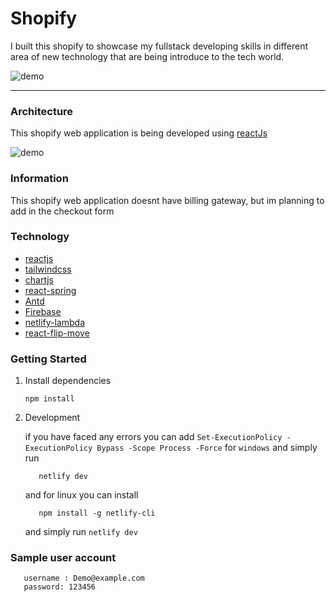 # Shopify

I built this shopify to showcase my fullstack developing skills in different area of new technology that are
being introduce to the tech world.

![demo](https://github.com/zneret03/ecommerce/blob/master/src/static/dashboard.png)

---

### Architecture

This shopify web application is being developed using [reactJs](https://reactjs.org/)

![demo](https://github.com/zneret03/ecommerce/blob/master/src/static/architecture.png)

### Information

This shopify web application doesnt have billing gateway, but im planning to add in the checkout form

### Technology

- [reactjs](https://reactjs.org/)
- [tailwindcss](https://tailwindcss.com/)
- [chartjs](https://www.chartjs.org/)
- [react-spring](https://www.react-spring.io/)
- [Antd](https://ant.design/)
- [Firebase](https://firebase.google.com/)
- [netlify-lambda](https://www.netlify.com/products/functions/)
- [react-flip-move](https://github.com/joshwcomeau/react-flip-move)

### Getting Started

1. Install dependencies

   ```
   npm install
   ```

2. Development

   if you have faced any errors you can add `Set-ExecutionPolicy -ExecutionPolicy Bypass -Scope Process -Force` for `windows` and simply run

   ```
      netlify dev
   ```

   and for linux you can install

   ```
      npm install -g netlify-cli
   ```

   and simply run `netlify dev`
   
### Sample user account
   ```
      username : Demo@example.com
      password: 123456
   ```
